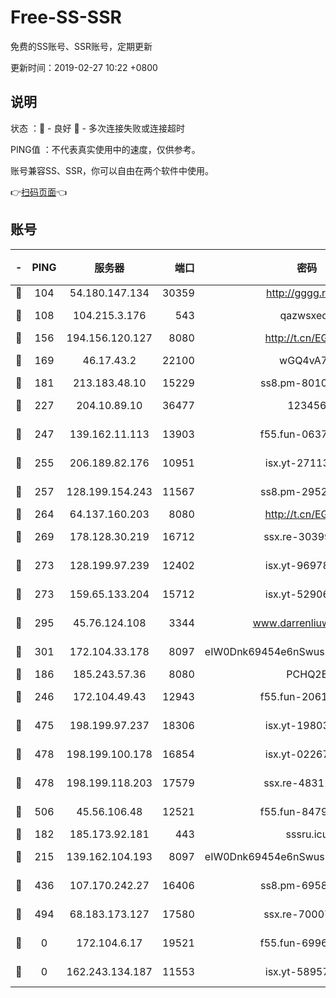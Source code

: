 # Free-SS-SSR

免费的SS账号、SSR账号，定期更新

更新时间：2019-02-27 10:22 +0800

## 说明

状态     ：🙂 - 良好 🙁 - 多次连接失败或连接超时

PING值   ：不代表真实使用中的速度，仅供参考。

账号兼容SS、SSR，你可以自由在两个软件中使用。

👉[扫码页面](https://liesauer.github.io/free-ss-ssr.github.io/)👈

## 账号

|-|PING|服务器|端口|密码|加密方式|区域|
|:----:|:----:|:-----:|-----:|:----:|:----:|:----:|
|🙂|104|54.180.147.134|30359|http://gggg.rocks|chacha20|KR|
|🙂|108|104.215.3.176|543|qazwsxedc|aes-256-gcm|JP|
|🙂|156|194.156.120.127|8080|http://t.cn/EGJIyrl|rc4-md5|RU|
|🙂|169|46.17.43.2|22100|wGQ4vA7D|aes-256-gcm|RU|
|🙂|181|213.183.48.10|15229|ss8.pm-80109234|rc4-md5|RU|
|🙂|227|204.10.89.10|36477|123456|aes-256-cfb|US|
|🙂|247|139.162.11.113|13903|f55.fun-06375860|aes-256-cfb|SG|
|🙂|255|206.189.82.176|10951|isx.yt-27113365|aes-256-cfb|SG|
|🙂|257|128.199.154.243|11567|ss8.pm-29529398|aes-256-cfb|SG|
|🙂|264|64.137.160.203|8080|http://t.cn/EGJIyrl|rc4-md5|CA|
|🙂|269|178.128.30.219|16712|ssx.re-30399462|aes-256-cfb|SG|
|🙂|273|128.199.97.239|12402|isx.yt-96978808|aes-256-cfb|SG|
|🙂|273|159.65.133.204|15712|isx.yt-52906154|aes-256-cfb|SG|
|🙂|295|45.76.124.108|3344|www.darrenliuwei.com|aes-256-cfb|AU|
|🙂|301|172.104.33.178|8097|eIW0Dnk69454e6nSwuspv9DmS201tQ0D|aes-256-cfb|SG|
|🙂|186|185.243.57.36|8080|PCHQ2E|rc4-md5|US|
|🙂|246|172.104.49.43|12943|f55.fun-20618102|aes-256-cfb|SG|
|🙂|475|198.199.97.237|18306|isx.yt-19803793|aes-256-cfb|US|
|🙂|478|198.199.100.178|16854|isx.yt-02267760|aes-256-cfb|US|
|🙂|478|198.199.118.203|17579|ssx.re-48311289|aes-256-cfb|US|
|🙂|506|45.56.106.48|12521|f55.fun-84790716|aes-256-cfb|US|
|🙁|182|185.173.92.181|443|sssru.icu|rc4-md5|RU|
|🙁|215|139.162.104.193|8097|eIW0Dnk69454e6nSwuspv9DmS201tQ0D|aes-256-cfb|JP|
|🙁|436|107.170.242.27|16406|ss8.pm-69587797|aes-256-cfb|US|
|🙁|494|68.183.173.127|17580|ssx.re-70007414|aes-256-cfb|US|
|🙁|0|172.104.6.17|19521|f55.fun-69966470|aes-256-cfb|US|
|🙁|0|162.243.134.187|11553|isx.yt-58957089|aes-256-cfb|US|
